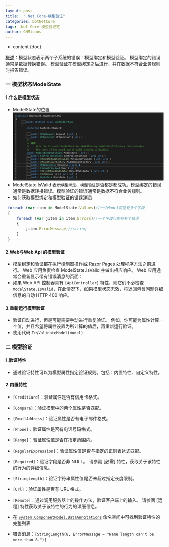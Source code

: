 ```yaml
---
layout: post
title:  ".Net Core-模型验证"
categories: DotNetCore
tags: .Net Core 模型验证定
author: GHMicoos
---
```



* content
{:toc}

[概述](https://docs.microsoft.com/zh-cn/aspnet/core/mvc/models/validation?view=aspnetcore-2.2#custom-attributes)：模型状态表示两个子系统的错误：模型绑定和模型验证。 模型绑定的错误通常是数据转换错误。 模型验证在模型绑定之后进行，并在数据不符合业务规则时报告错误。




### 一 模型状态ModelState


#### **1.什么是模型状态**
* ModelState的位置
![ModelState](https://raw.githubusercontent.com/GHMicoos/GHMicoos.github.io/master/images/blog/DotNetCore%E6%A8%A1%E5%9E%8B%E9%AA%8C%E8%AF%81/ModelState_Place.jpg "位置")
* ModelState.IsValid 表示`模型绑定`、`模型验证`是否都是都成功。模型绑定的错误通常是数据转换错误。模型验证的错误通常是数据不符合业务规则。
* 如何获取模型绑定和模型验证的错误消息
``` js
 foreach (var item in ModelState.Values)//一个Model可能有多个字段
 {
     foreach (var jitem in item.Errors)//一个字段可能有多个错误
     {
         jitem.ErrorMessage;//string
     }
 }
```

#### **2.Web与Web Api 的模型验证**
* 模型绑定和验证都在执行控制器操作或 Razor Pages 处理程序方法之前进行。 Web 应用负责检查 ModelState.IsValid 并做出相应响应。 Web 应用通常会重新显示带有错误消息的页面：
* 如果 Web API 控制器具有 `[ApiController]` 特性，则它们不必检查 `ModelState.IsValid`，在此情况下，如果模型状态无效，将返回包含问题详细信息的自动 HTTP 400 响应。

#### **3.重新运行模型验证**
* 验证自动进行，但是可能需要手动进行重复验证。 例如，你可能为属性计算一个值，并且希望将属性设置为所计算的值后，再重新运行验证。 
* 使用代码 `TryValidateModel(model)`


### 二 模型验证

#### **1.验证特性**
* 通过验证特性可以为模型属性指定验证规则。包括：内置特性、自定义特性。

#### **2.内置特性**
* `[CreditCard]`：验证属性是否有信用卡格式。
* `[Compare]`：验证模型中的两个属性是否匹配。
* `[EmailAddress]`：验证属性是否有电子邮件格式。
* `[Phone]`：验证属性是否有电话号码格式。
* `[Range]`：验证属性值是否在指定范围内。
* `[RegularExpression]`：验证属性值是否与指定的正则表达式匹配。
* `[Required]`：验证字段是否非 NULL。 请参阅 [必需] 特性，获取关于该特性的行为的详细信息。
* `[StringLength]`：验证字符串属性值是否未超过指定长度限制。
* `[Url]`：验证属性是否有 URL 格式。
* `[Remote]`：通过调用服务器上的操作方法，验证客户端上的输入。 请参阅 [远程] 特性获取关于该特性的行为的详细信息。

* 在 [`System.ComponentModel.DataAnnotations`](https://docs.microsoft.com/zh-cn/dotnet/api/system.componentmodel.dataannotations?view=netframework-4.8) 命名空间中可找到验证特性的完整列表

* 错误消息：`[StringLength(8, ErrorMessage = "Name length can't be more than 8.")]`
